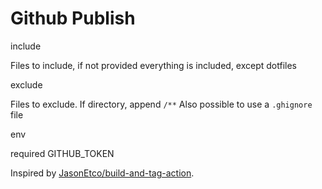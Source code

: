 # Github Publish

include

Files to include, if not provided everything is included, except dotfiles

exclude

Files to exclude. If directory, append `/**`
Also possible to use a `.ghignore` file

env

required GITHUB_TOKEN

Inspired by [JasonEtco/build-and-tag-action](https://github.com/JasonEtco/build-and-tag-action).
